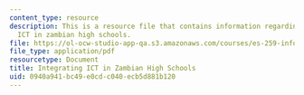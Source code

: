 ```yaml
---
content_type: resource
description: This is a resource file that contains information regarding integrating
  ICT in zambian high schools.
file: https://ol-ocw-studio-app-qa.s3.amazonaws.com/courses/es-259-information-and-communication-technology-in-africa-spring-2006/0940a941bc49e0cdc040ecb5d881b120_MITES_259S06_Befekadu.pdf
file_type: application/pdf
resourcetype: Document
title: Integrating ICT in Zambian High Schools
uid: 0940a941-bc49-e0cd-c040-ecb5d881b120
---
```

